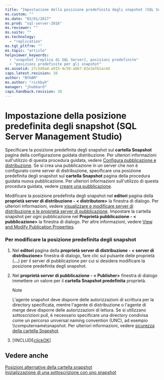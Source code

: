 ```yaml
---
title: "Impostazione della posizione predefinita degli snapshot (SQL Server Management Studio) | Microsoft Docs"
ms.custom: ""
ms.date: "03/01/2017"
ms.prod: "sql-server-2016"
ms.reviewer: ""
ms.suite: ""
ms.technology: 
  - "replication"
ms.tgt_pltfrm: ""
ms.topic: "article"
helpviewer_keywords: 
  - "snapshot [replica di SQL Server], posizioni predefinite"
  - "posizioni predefinite per gli snapshot"
ms.assetid: 27c5d9ad-a915-4c59-a8b7-82e3af61ac4d
caps.latest.revision: 38
author: "BYHAM"
ms.author: "rickbyh"
manager: "jhubbard"
caps.handback.revision: 38
---
```

# Impostazione della posizione predefinita degli snapshot (SQL Server Management Studio)
  Specificare la posizione predefinita degli snapshot sul **cartella Snapshot** pagina della configurazione guidata distribuzione. Per ulteriori informazioni sull'utilizzo di questa procedura guidata, vedere [Configura pubblicazione e distribuzione](../../relational-databases/replication/configure-publishing-and-distribution.md). Se si crea una pubblicazione in un server che non è configurato come server di distribuzione, specificare una posizione predefinita degli snapshot sul **cartella Snapshot** pagina della procedura guidata nuova pubblicazione. Per ulteriori informazioni sull'utilizzo di questa procedura guidata, vedere [creare una pubblicazione](../../relational-databases/replication/publish/create-a-publication.md).  
  
 Modificare la posizione predefinita degli snapshot nel **editori** pagina della **proprietà server di distribuzione - \< distributore>** la finestra di dialogo. Per ulteriori informazioni, vedere [visualizzare e modificare server di distribuzione e le proprietà server di pubblicazione](../../relational-databases/replication/view-and-modify-distributor-and-publisher-properties.md). Impostare la cartella snapshot per ogni pubblicazione nel **Proprietà pubblicazione - \< pubblicazione>** la finestra di dialogo. Per altre informazioni, vedere [View and Modify Publication Properties](../../relational-databases/replication/publish/view-and-modify-publication-properties.md).  
  
### Per modificare la posizione predefinita degli snapshot  
  
1.  Nel **editori** pagina della **proprietà server di distribuzione - \< server di distribuzione>** finestra di dialogo, fare clic sul pulsante delle proprietà (**...**) per il server di pubblicazione per cui si desidera modificare la posizione predefinita degli snapshot.  
  
2.  Nel **proprietà server di pubblicazione - \< Publisher>** finestra di dialogo immettere un valore per il **cartella Snapshot predefinita** proprietà.  
  
    > [!NOTE]  
    >  L'agente snapshot deve disporre delle autorizzazioni di scrittura per la directory specificata, mentre l'agente di distribuzione o l'agente di merge deve disporre delle autorizzazioni di lettura. Se si utilizzano sottoscrizioni pull, è necessario specificare una directory condivisa come un percorso universal naming convention (UNC), ad esempio \\\computername\snapshot. Per ulteriori informazioni, vedere [sicurezza della cartella Snapshot](../../relational-databases/replication/security/secure-the-snapshot-folder.md).  
  
3.  [!INCLUDE[clickOK](../../includes/clickok-md.md)]  
  
## Vedere anche  
 [Posizioni alternative della cartella snapshot](../../relational-databases/replication/alternate-snapshot-folder-locations.md)   
 [Inizializzazione di una sottoscrizione con uno snapshot](../../relational-databases/replication/initialize-a-subscription-with-a-snapshot.md)  
  
  